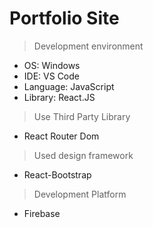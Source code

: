 # Portfolio Site

> Development environment

- OS: Windows
- IDE: VS Code
- Language: JavaScript
- Library: React.JS

> Use Third Party Library

- React Router Dom

> Used design framework

- React-Bootstrap


> Development Platform

- Firebase

